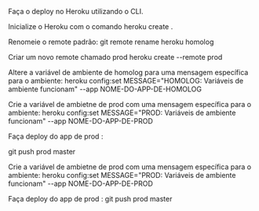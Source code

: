 
Faça o deploy no Heroku utilizando o CLI.

Inicialize o Heroku com o comando heroku create .

Renomeie o remote padrão:
git remote rename heroku homolog

Criar um novo remote chamado prod
heroku create --remote prod

Altere a variável de ambiente de homolog para uma mensagem específica para o ambiente:
heroku config:set MESSAGE="HOMOLOG: Variáveis de ambiente funcionam" --app NOME-DO-APP-DE-HOMOLOG


Crie a variável de ambietne de prod com uma mensagem 
específica para o ambiente:
heroku config:set MESSAGE="PROD: Variáveis de ambiente funcionam" --app NOME-DO-APP-DE-PROD

Faça deploy do app de prod :

git push prod master

Crie a variável de ambietne de prod com uma mensagem específica para o ambiente:
heroku config:set MESSAGE="PROD: Variáveis de ambiente funcionam" --app NOME-DO-APP-DE-PROD

Faça deploy do app de prod :
git push prod master

